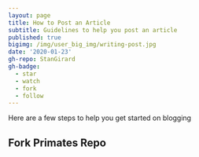 ```yaml
---
layout: page
title: How to Post an Article
subtitle: Guidelines to help you post an article
published: true
bigimg: /img/user_big_img/writing-post.jpg
date: '2020-01-23'
gh-repo: StanGirard
gh-badge:
  - star
  - watch
  - fork
  - follow
---
```



Here are a few steps to help you get started on blogging

## Fork Primates Repo

